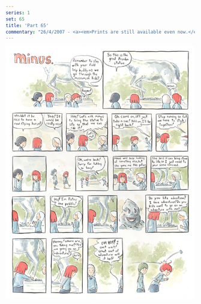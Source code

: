 ```yaml
---
series: 1
set: 65
title: 'Part 65'
commentary: "26/4/2007 - <a><em>Prints are still available even now.</em></a> Thanks to everyone who has gotten one so far. I'll stop taking orders after the 30th. In other news, minus was nominated for an <a href=\"https://web.archive.org/web/20070518115750/http://www.comic-con.org/cci/cci_eisners_main.shtml\" target=\"_blank\">Eisner award</a> for \"Best Digital Comic\". The other nominees in that category are <a href=\"https://web.archive.org/web/20070526054408/http://telltalegames.com/community/comics/samandmax/issue-3\" target=blank>Sam and Max</a>, <a href=\"http://beecomix.com/\" target=\"_blank\">Bee, in \"Motel Art Improvement Service\"</a>, <a href=\"http://www.girlgeniusonline.com/\" target=\"_blank\">Girl Genius</a>, <a href=\"https://web.archive.org/web/20070624105252/http://www.phables.com/\" target=\"_blank\">Phables</a>, and <a href=\"https://web.archive.org/web/20070622220826/http://www.shootingwar.com/\" target=\"_blank\">Shooting War</a>. Just by chance we all happen to be on the interweb! If Konami had submitted their Metal Gear Solid digital comic it just might have been \" mostly interweb + PSP game\". I think there was a Silent Hill one too? If so, it could have been a Konami Festival. <a href=\"https://www.konami.com/\" target=\"_blank\">Konami</a>"
---
```


![](../../../../assets/minus/part-65/minus65.jpg)